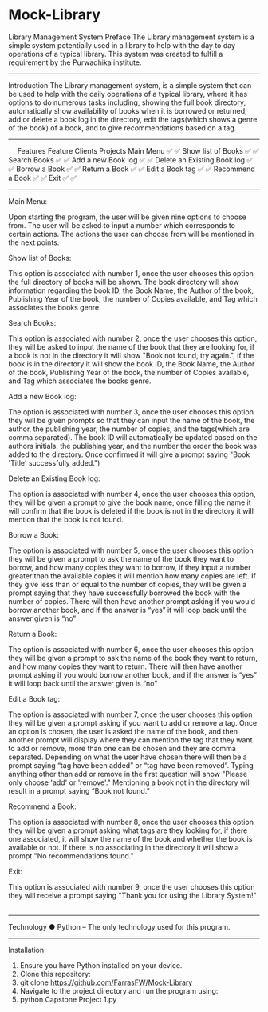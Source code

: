 # Mock-Library
Library Management System
Preface
The Library management system is a simple system potentially used in a library to help with the day to day operations of a typical library. This system was created to fulfill a requirement by the Purwadhika institute.
________________________________________
Introduction
The Library management system, is a simple system that can be used to help with the daily operations of a typical library, where it has options to do numerous tasks including, showing the full book directory, automatically show availability of books when it is borrowed or returned, add or delete a book log in the directory, edit the tags(which shows a genre of the book) of a book, and to give recommendations based on a tag.
________________________________________
 
Features
Feature	Clients	Projects
Main Menu	✅	✅
Show list of Books	✅	✅
Search Books	✅	✅
Add a new Book log	✅	✅
Delete an Existing Book log	✅	✅
Borrow a Book	✅	✅ 
Return a Book	✅	✅
Edit a Book tag	✅	✅
Recommend a Book	✅	✅
Exit	✅	✅

________________________________________
Main Menu:

Upon starting the program, the user will be given nine options to choose from. The user will be asked to input a number which corresponds to certain actions. The actions the user can choose from will be mentioned in the next points.

Show list of Books:

This option is associated with number 1, once the user chooses this option the full directory of books will be shown. The book directory will show information regarding the book ID, the Book Name, the Author of the book, Publishing Year of the book, the number of Copies available, and Tag which associates the books genre.

Search Books:

This option is associated with number 2, once the user chooses this option, they will be asked to input the name of the book that they are looking for, if a book is not in the directory it will show "Book not found, try again.", if the book is in the directory it will show the book ID, the Book Name, the Author of the book, Publishing Year of the book, the number of Copies available, and Tag which associates the books genre.

Add a new Book log:

The option is associated with number 3, once the user chooses this option they will be given prompts so that they can input the name of the book, the author, the publishing year, the number of copies, and the tags(which are comma separated). The book ID will automatically be updated based on the authors initials, the publishing year, and the number the order the book was added to the directory. Once confirmed it will give a prompt saying "Book 'Title' successfully added.")


Delete an Existing Book log:

The option is associated with number 4, once the user chooses this option, they will be given a prompt to give the book name, once filling the name it will confirm that the book is deleted if the book is not in the directory it will mention that the book is not found.

Borrow a Book:

The option is associated with number 5, once the user chooses this option they will be given a prompt to ask the name of the book they want to borrow, and how many copies they want to borrow, if they input a number greater than the available copies it will mention how many copies are left. If they give less than or equal to the number of copies, they will be given a prompt saying that they have successfully borrowed the book with the number of copies. There will then have another prompt asking if you would borrow another book, and if the answer is “yes” it will loop back until the answer given is “no”

Return a Book:

The option is associated with number 6, once the user chooses this option they will be given a prompt to ask the name of the book they want to return, and how many copies they want to return. There will then have another prompt asking if you would borrow another book, and if the answer is “yes” it will loop back until the answer given is “no”

Edit a Book tag:

The option is associated with number 7, once the user chooses this option they will be given a prompt asking if you want to add or remove a tag. Once an option is chosen, the user is asked the name of the book, and then another prompt will display where they can mention the tag that they want to add or remove, more than one can be chosen and they are comma separated. Depending on what the user have chosen there will then be a prompt saying “tag have been added” or “tag have been removed”. Typing anything other than add or remove in the first question will show "Please only choose 'add' or 'remove'." Mentioning a book not in the directory will result in a prompt saying “Book not found.”

Recommend a Book:

The option is associated with number 8, once the user chooses this option they will be given a prompt asking what tags are they looking for, if there one associated, it will show the name of the book and whether the book is available or not. If there is no associating in the directory it will show a prompt "No recommendations found."

Exit:

This option is associated with number 9, once the user chooses this option they will receive a prompt saying "Thank you for using the Library System!"
 
________________________________________
Technology
●	Python – The only technology used for this program.
________________________________________
Installation
1.	Ensure you have Python installed on your device.
2.	Clone this repository:
3.	git clone https://github.com/FarrasFW/Mock-Library
4.	Navigate to the project directory and run the program using:
5.	python Capstone Project 1.py
